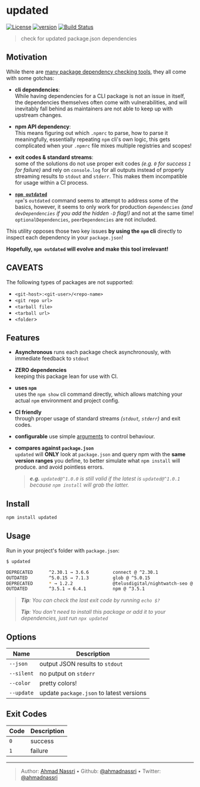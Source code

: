 # updated

[![License][license-image]][license-url] [![version][npm-image]][npm-url] [![Build Status][circle-image]][circle-url]

> check for updated package.json dependencies

## Motivation

While there are [many package dependency checking tools][1], they all come with some gotchas:

- **cli dependencies**:  
  While having dependencies for a CLI package is not an issue in itself, the dependencies themselves often come with vulnerabilities, and will inevitably fall behind as maintainers are not able to keep up with upstream changes.

- **npm API dependency**:  
  This means figuring out which `.npmrc` to parse, how to parse it meaningfully, essentially repeating `npm` cli's own logic, this gets complicated when your `.npmrc` file mixes multiple registries and scopes!

- **exit codes & standard streams**:  
  some of the solutions do not use proper exit codes _(e.g. `0` for success `1` for failure)_ and rely on `console.log` for all outputs instead of properly streaming results to `stdout` and `stderr`. This makes them incompatible for usage within a CI process.

- **[`npm outdated`][2]**  
  `npm`'s `outdated` command seems to attempt to address some of the basics, however, it seems to only work for production `dependencies` _(and `devDependencies` if you add the hidden `-D` flag!)_ and not at the same time! 
  `optionalDependencies`, `peerDependencies` are not included.

This utility opposes those two key issues **by using the `npm` cli** directly to inspect each dependency in your `package.json`!

**Hopefully, `npm outdated` will evolve and make this tool irrelevant!**

## CAVEATS

The following types of packages are not supported:

- `<git-host>:<git-user>/<repo-name>`
- `<git repo url>`
- `<tarball file>`
- `<tarball url>`
- `<folder`>

## Features

- **Asynchronous**
  runs each package check asynchronously, with immediate feedback to `stdout`

- **ZERO dependencies**  
  keeping this package lean for use with CI.

- **uses `npm`**  
  uses the `npm show` cli command directly, which allows matching your actual `npm` environment and project config.

- **CI friendly**  
  through proper usage of standard streams _(`stdout`, `stderr`)_ and exit codes.

- **configurable**
  use simple [arguments](#options) to control behaviour.

- **compares against `package.json`**  
  `updated` will **ONLY** look at `package.json` and query npm with the **same version ranges** you define, to better simulate what `npm install` will produce. and avoid pointless errors.  
  > _**e.g.** `updated@^1.0.0` is still valid if the latest is `updated@^1.0.1` because `npm install` will grab the latter._

## Install

```bash
npm install updated
```

## Usage

Run in your project's folder with `package.json`:

```bash
$ updated

DEPRECATED      ^2.30.1 → 3.6.6         connect @ ^2.30.1
OUTDATED        ^5.0.15 → 7.1.3         glob @ ^5.0.15
DEPRECATED      * → 1.2.2               @telusdigital/nightwatch-seo @ *
OUTDATED        ^3.5.1 → 6.4.1          npm @ ^3.5.1
```

> _**Tip**: You can check the last exit code by running `echo $?`_  
>
> _**Tip**: You don't need to install this package or add it to your dependencies, just run `npx updated`_

## Options

| Name       | Description                              |
| ---------- | ---------------------------------------- |
| `--json`   | output JSON results to `stdout`          |
| `--silent` | no putput on `stderr`                    |
| `--color`  | pretty colors!                           |
| `--update` | update `package.json` to latest versions |

## Exit Codes

| Code | Description |
| ---- | ----------- |
| `0`  | success     |
| `1`  | failure     |

---
> Author: [Ahmad Nassri](https://www.ahmadnassri.com) &bull; 
> Github: [@ahmadnassri](https://github.com/ahmadnassri) &bull; 
> Twitter: [@ahmadnassri](https://twitter.com/ahmadnassri)

[license-url]: LICENSE
[license-image]: https://img.shields.io/github/license/ahmadnassri/node-updated.svg?style=for-the-badge&logo=circleci

[circle-url]: https://circleci.com/gh/ahmadnassri/node-updated
[circle-image]: https://img.shields.io/circleci/project/github/ahmadnassri/node-updated/master.svg?style=for-the-badge&logo=circleci

[npm-url]: https://www.npmjs.com/package/updated
[npm-image]: https://img.shields.io/npm/v/updated.svg?style=for-the-badge&logo=npm

[1]: https://www.npmjs.com/search?q=check%20updates
[2]: https://docs.npmjs.com/cli/outdated
